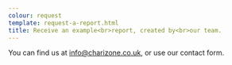 ```yaml
---
colour: request
template: request-a-report.html
title: Receive an example<br>report, created by<br>our team.
---
```


You can find us at [info@charizone.co.uk](mailto:info@charizone.co.uk), or use our contact form.